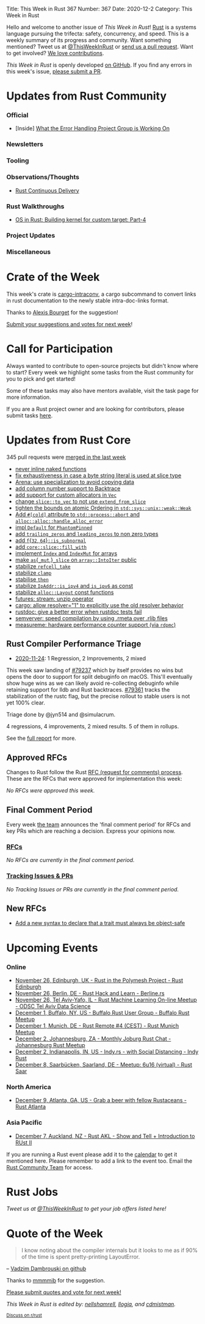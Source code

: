 Title: This Week in Rust 367
Number: 367
Date: 2020-12-2
Category: This Week in Rust

Hello and welcome to another issue of *This Week in Rust*!
[Rust](http://rust-lang.org) is a systems language pursuing the trifecta: safety, concurrency, and speed.
This is a weekly summary of its progress and community.
Want something mentioned? Tweet us at [@ThisWeekInRust](https://twitter.com/ThisWeekInRust) or [send us a pull request](https://github.com/rust-lang/this-week-in-rust).
Want to get involved? [We love contributions](https://github.com/rust-lang/rust/blob/master/CONTRIBUTING.md).

*This Week in Rust* is openly developed [on GitHub](https://github.com/rust-lang/this-week-in-rust).
If you find any errors in this week's issue, [please submit a PR](https://github.com/rust-lang/this-week-in-rust/pulls).

# Updates from Rust Community

### Official
* [Inside] [What the Error Handling Project Group is Working On](https://blog.rust-lang.org/inside-rust/2020/11/23/What-the-error-handling-project-group-is-working-on.html)

### Newsletters

### Tooling

### Observations/Thoughts

* [Rust Continuous Delivery](https://kflansburg.com/posts/rust-continuous-delivery/)

### Rust Walkthroughs
* [OS in Rust: Building kernel for custom target: Part-4](https://blog.knoldus.com/os-in-rust-building-kernel-for-custom-target-part-4/)

### Project Updates

### Miscellaneous

# Crate of the Week

This week's crate is [cargo-intraconv](https://crates.io/crates/cargo-intraconv), a cargo subcommand to convert links in rust documentation to the newly stable intra-doc-links format.

Thanks to [Alexis Bourget](https://users.rust-lang.org/t/crate-of-the-week/2704/849) for the suggestion!

[Submit your suggestions and votes for next week][submit_crate]!

[submit_crate]: https://users.rust-lang.org/t/crate-of-the-week/2704

# Call for Participation

Always wanted to contribute to open-source projects but didn't know where to start?
Every week we highlight some tasks from the Rust community for you to pick and get started!

Some of these tasks may also have mentors available, visit the task page for more information.

If you are a Rust project owner and are looking for contributors, please submit tasks [here][guidelines].

[guidelines]: https://users.rust-lang.org/t/twir-call-for-participation/4821

# Updates from Rust Core

345 pull requests were [merged in the last week][merged]

[merged]: https://github.com/search?q=is%3Apr+org%3Arust-lang+is%3Amerged+merged%3A2020-11-16..2020-11-23

* [never inline naked functions](https://github.com/rust-lang/rust/pull/79192)
* [fix exhaustiveness in case a byte string literal is used at slice type](https://github.com/rust-lang/rust/pull/79072)
* [Arena: use specialization to avoid copying data](https://github.com/rust-lang/rust/pull/78569)
* [add column number support to Backtrace](https://github.com/rust-lang/rust/pull/79002)
* [add support for custom allocators in `Vec`](https://github.com/rust-lang/rust/pull/78461)
* [change `slice::to_vec` to not use `extend_from_slice`](https://github.com/rust-lang/rust/pull/79186)
* [tighten the bounds on atomic Ordering in `std::sys::unix::weak::Weak`](https://github.com/rust-lang/rust/pull/79039)
* [Add `#[cold]` attribute to `std::process::abort` and `alloc::alloc::handle_alloc_error`](https://github.com/rust-lang/rust/pull/79172)
* [impl `Default` for `PhantomPinned`](https://github.com/rust-lang/rust/pull/77893)
* [add `trailing_zeros` and `leading_zeros` to non zero types](https://github.com/rust-lang/rust/pull/79114)
* [add `f`{`32`, `64`}`::is_subnormal`](https://github.com/rust-lang/rust/pull/76941)
* [add `core::slice::fill_with`](https://github.com/rust-lang/rust/pull/79222)
* [implement `Index` and `IndexMut` for arrays](https://github.com/rust-lang/rust/pull/74989)
* [make `as`{`_mut`,}`_slice` on `array::IntoIter` public](https://github.com/rust-lang/rust/pull/79194)
* [stabilize `refcell_take`](https://github.com/rust-lang/rust/pull/78608)
* [stabilize `clamp`](https://github.com/rust-lang/rust/pull/77872)
* [stabilise `then`](https://github.com/rust-lang/rust/pull/79299)
* [stabilize `IpAddr::is_ipv4` and `is_ipv6` as const](https://github.com/rust-lang/rust/pull/76226)
* [stabilize `alloc::Layout` const functions](https://github.com/rust-lang/rust/pull/78305)
* [futures: stream: unzip operator](https://github.com/rust-lang/futures-rs/pull/2263)
* [cargo: allow resolver="1" to explicitly use the old resolver behavior](https://github.com/rust-lang/cargo/pull/8857)
* [rustdoc: give a better error when rustdoc tests fail](https://github.com/rust-lang/rust/pull/78752)
* [semverver: speed compilation by using .rmeta over .rlib files](https://github.com/rust-lang/rust-semverver/pull/138)
* [measureme: hardware performance counter support (via `rdpmc`)](https://github.com/rust-lang/measureme/pull/143)

## Rust Compiler Performance Triage

* [2020-11-24](https://github.com/rust-lang/rustc-perf/blob/master/triage/2020-11-24.md):
1 Regression, 2 Improvements, 2 mixed

This week saw landing of [#79237](https://github.com/rust-lang/rust/pull/79237) which by itself provides no wins but opens the door to support for split debuginfo on macOS. This'll eventually show huge wins as we can likely avoid re-collecting debuginfo while retaining support for lldb and Rust backtraces. [#79361](https://github.com/rust-lang/rust/issues/79361) tracks the stabilization of the rustc flag, but the precise rollout to stable users is not yet 100% clear.

Triage done by @jyn514 and @simulacrum.

4 regressions, 4 improvements, 2 mixed results.
5 of them in rollups.

See the [full report](https://github.com/rust-lang/rustc-perf/blob/master/triage/2020-11-24.md) for more.

## Approved RFCs

Changes to Rust follow the Rust [RFC (request for comments) process](https://github.com/rust-lang/rfcs#rust-rfcs). These
are the RFCs that were approved for implementation this week:

*No RFCs were approved this week.*

## Final Comment Period

Every week [the team](https://www.rust-lang.org/team.html) announces the
'final comment period' for RFCs and key PRs which are reaching a
decision. Express your opinions now.


### [RFCs](https://github.com/rust-lang/rfcs/labels/final-comment-period)

*No RFCs are currently in the final comment period.*

### [Tracking Issues & PRs](https://github.com/rust-lang/rust/labels/final-comment-period)

*No Tracking Issues or PRs are currently in the final comment period.*

## New RFCs

* [Add a new syntax to declare that a trait must always be object-safe](https://github.com/rust-lang/rfcs/pull/3022)

# Upcoming Events

### Online
* [November 26, Edinburgh, UK - Rust in the Polymesh Project - Rust Edinburgh](https://www.meetup.com/rust-edi/events/273101770)
* [November 26, Berlin, DE - Rust Hack and Learn - Berline.rs](https://www.meetup.com/opentechschool-berlin/events/txcprrybcpbjc/)
* [November 26, Tel Aviv-Yafo, IL - Rust Machine Learning On-line Meetup - ODSC Tel Aviv Data Science](https://www.meetup.com/Tel-Aviv-Data-Science-ODSC/events/274650041/)
* [December 1, Buffalo, NY, US - Buffalo Rust User Group - Buffalo Rust Meetup](https://www.meetup.com/Buffalo-Rust-Meetup/events/274623141/)
* [December 1, Munich, DE - Rust Remote #4 (CEST) - Rust Munich Meetup](https://www.meetup.com/rust-munich/events/273529335)
* [December 2, Johannesburg, ZA - Monthly Joburg Rust Chat - Johannesburg Rust Meetup](https://www.meetup.com/Johannesburg-Rust-Meetup/events/274734310/)
* [December 2, Indianapolis, IN, US - Indy.rs - with Social Distancing - Indy Rust](https://www.meetup.com/indyrs/events/jhfstrybcqbdb/)
* [December 8, Saarbücken, Saarland, DE - Meetup: 6u16 (virtual) - Rust Saar](https://www.meetup.com/de-DE/Rust-Saar/events/274592167)

### North America
* [December 9, Atlanta, GA, US - Grab a beer with fellow Rustaceans - Rust Atlanta](https://www.meetup.com/Rust-ATL/events/qxqdgrybcqbmb/)

### Asia Pacific
* [December 7, Auckland, NZ - Rust AKL - Show and Tell + Introduction to RUst II](https://www.meetup.com/rust-akl/events/266876724/)

If you are running a Rust event please add it to the [calendar] to get
it mentioned here. Please remember to add a link to the event too.
Email the [Rust Community Team][community] for access.

[calendar]: https://www.google.com/calendar/embed?src=apd9vmbc22egenmtu5l6c5jbfc%40group.calendar.google.com
[community]: mailto:community-team@rust-lang.org

# Rust Jobs

*Tweet us at [@ThisWeekInRust](https://twitter.com/ThisWeekInRust) to get your job offers listed here!*

# Quote of the Week

> I know noting about the compiler internals but it looks to me as if 90% of the time is spent pretty-printing LayoutError.

– [Vadzim Dambrouski on github](https://github.com/rust-lang/rust/issues/75992#issuecomment-716622473)

Thanks to [mmmmib](https://users.rust-lang.org/t/twir-quote-of-the-week/328/968) for the suggestion.

[Please submit quotes and vote for next week!](https://users.rust-lang.org/t/twir-quote-of-the-week/328)

*This Week in Rust is edited by: [nellshamrell](https://github.com/nellshamrell), [llogiq](https://github.com/llogiq), and [cdmistman](https://github.com/cdmistman).*

<small>[Discuss on r/rust](https://www.reddit.com/r/rust/comments/joxy7n/this_week_in_rust_363/)</small>
